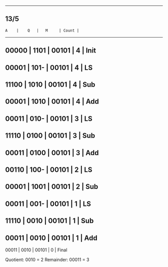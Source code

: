 ----------------------------------------------
13/5
----------------------------------------------
    A 	 |	  Q	  |   M	    | Count |
----------------------------------------------
  00000  |	1101	|  00101  |   4   | Init
----------------------------------------------
  00001  |  101-  |  00101  |   4   | LS
---------------------------------------------
  11100  |	1010	|  00101  |   4   | Sub
----------------------------------------------
  00001  |	1010	|  00101  |   4   | Add
----------------------------------------------
  00011  |  010-  |  00101  |   3   | LS
----------------------------------------------
  11110  |  0100  |  00101  |   3   | Sub
----------------------------------------------
  00011  |  0100  |  00101  |   3   | Add
----------------------------------------------
  00110  |  100-  |  00101  |   2   | LS
----------------------------------------------
  00001  |  1001  |  00101  |   2   | Sub
----------------------------------------------
  00011  |  001-  |  00101  |   1   | LS
----------------------------------------------
  11110  |  0010  |  00101  |   1   | Sub
----------------------------------------------
  00011  |  0010  |  00101  |   1   | Add
----------------------------------------------
  00011  |  0010  |  00101  |   0   | Final

Quotient:  0010 = 2
Remainder: 00011 = 3
